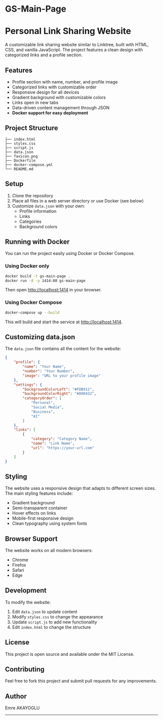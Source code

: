 # GS-Main-Page
# Personal Link Sharing Website

A customizable link sharing website similar to Linktree, built with HTML, CSS, and vanilla JavaScript. The project features a clean design with categorized links and a profile section.

## Features

- Profile section with name, number, and profile image
- Categorized links with customizable order
- Responsive design for all devices
- Gradient background with customizable colors
- Links open in new tabs
- Data-driven content management through JSON
- **Docker support for easy deployment**

## Project Structure

```
├── index.html
├── styles.css
├── script.js
├── data.json
├── favicon.png
├── Dockerfile
├── docker-compose.yml
└── README.md
```

## Setup

1. Clone the repository
2. Place all files in a web server directory or use Docker (see below)
3. Customize `data.json` with your own:
   - Profile information
   - Links
   - Categories
   - Background colors

## Running with Docker

You can run the project easily using Docker or Docker Compose.

### Using Docker only

```sh
docker build -t gs-main-page .
docker run -d -p 1414:80 gs-main-page
```

Then open [http://localhost:1414](http://localhost:1414) in your browser.

### Using Docker Compose

```sh
docker-compose up --build
```

This will build and start the service at [http://localhost:1414](http://localhost:1414).

## Customizing data.json

The `data.json` file contains all the content for the website:

```json
{
    "profile": {
        "name": "Your Name",
        "number": "Your Number",
        "image": "URL to your profile image"
    },
    "settings": {
        "backgroundColorLeft": "#FDB912",
        "backgroundColorRight": "#A90432",
        "categoryOrder": [
            "Personal",
            "Social Media",
            "Business",
            "AI"
        ]
    },
    "links": [
        {
            "category": "Category Name",
            "name": "Link Name",
            "url": "https://your-url.com"
        }
    ]
}
```

## Styling

The website uses a responsive design that adapts to different screen sizes. The main styling features include:

- Gradient background
- Semi-transparent container
- Hover effects on links
- Mobile-first responsive design
- Clean typography using system fonts

## Browser Support

The website works on all modern browsers:
- Chrome
- Firefox
- Safari
- Edge

## Development

To modify the website:

1. Edit `data.json` to update content
2. Modify `styles.css` to change the appearance
3. Update `script.js` to add new functionality
4. Edit `index.html` to change the structure

## License

This project is open source and available under the MIT License.

## Contributing

Feel free to fork this project and submit pull requests for any improvements.

## Author

Emre AKAYOGLU

---